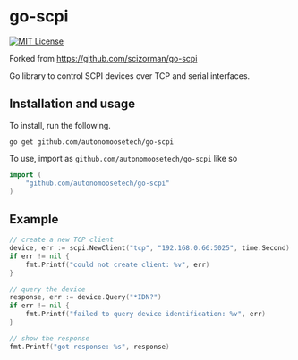 # go-scpi

[![MIT License](http://img.shields.io/badge/license-MIT-blue.svg?style=flat)](LICENSE)

Forked from https://github.com/scizorman/go-scpi

Go library to control SCPI devices over TCP and serial interfaces.

## Installation and usage

To install, run the following.

```shell
go get github.com/autonomoosetech/go-scpi
```

To use, import as `github.com/autonomoosetech/go-scpi` like so

```go
import (
	"github.com/autonomoosetech/go-scpi"
)
```

## Example

```go
// create a new TCP client
device, err := scpi.NewClient("tcp", "192.168.0.66:5025", time.Second)
if err != nil {
	fmt.Printf("could not create client: %v", err)
}

// query the device
response, err := device.Query("*IDN?")
if err != nil {
	fmt.Printf("failed to query device identification: %v", err)
}

// show the response
fmt.Printf("got response: %s", response)
```
